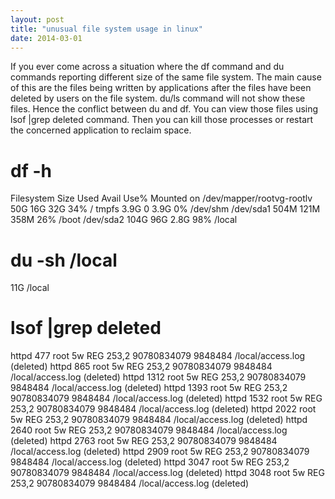```yaml
---
layout: post
title: "unusual file system usage in linux"
date: 2014-03-01
---
```


If you ever come across a situation where the df command and du commands reporting different size of the same file system. The main cause of this are the files being written by applications after the files have been deleted by users on the file system. du/ls command will not show these files. Hence the conflict between du and df. You can view those files using lsof |grep deleted command. Then you can kill those processes or restart the concerned application to reclaim space.

# df -h
Filesystem Size Used Avail Use% Mounted on
/dev/mapper/rootvg-rootlv
50G 16G 32G 34% /
tmpfs 3.9G 0 3.9G 0% /dev/shm
/dev/sda1 504M 121M 358M 26% /boot
/dev/sda2
104G 96G 2.8G 98% /local
# du -sh /local
11G /local

# lsof |grep deleted
httpd 477 root 5w REG 253,2 90780834079 9848484 /local/access.log (deleted)
httpd 865 root 5w REG 253,2 90780834079 9848484 /local/access.log (deleted)
httpd 1312 root 5w REG 253,2 90780834079 9848484 /local/access.log (deleted)
httpd 1393 root 5w REG 253,2 90780834079 9848484 /local/access.log (deleted)
httpd 1532 root 5w REG 253,2 90780834079 9848484 /local/access.log (deleted)
httpd 2022 root 5w REG 253,2 90780834079 9848484 /local/access.log (deleted)
httpd 2640 root 5w REG 253,2 90780834079 9848484 /local/access.log (deleted)
httpd 2763 root 5w REG 253,2 90780834079 9848484 /local/access.log (deleted)
httpd 2909 root 5w REG 253,2 90780834079 9848484 /local/access.log (deleted)
httpd 3047 root 5w REG 253,2 90780834079 9848484 /local/access.log (deleted)
httpd 3048 root 5w REG 253,2 90780834079 9848484 /local/access.log (deleted)
